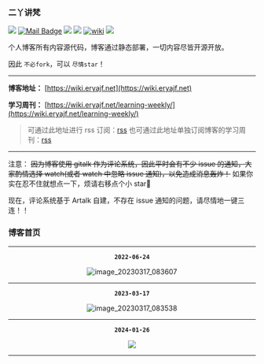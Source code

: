 ### 二丫讲梵

[![](https://visitor-badge.laobi.icu/badge?page_id=eryajf.eryajf)](https://visitor-badge.laobi.icu/badge?page_id=eryajf.eryajf)
[![Mail Badge](https://img.shields.io/badge/-eryajf@163.com-c14438?style=flat&logo=Gmail&logoColor=white&link=mailto:eryajf@163.com)](mailto:eryajf@163.com)
[![](https://img.shields.io/badge/%E5%85%AC%E4%BC%97%E5%8F%B7-%E8%BF%90%E7%BB%B4%E8%89%BA%E6%9C%AF-71f9fe?logo=WeChat)](https://tva4.sinaimg.cn/large/008k1Yt0ly1h4nmsb1pgzj32n00yo154.jpg)
[![](https://img.shields.io/badge/%E5%8D%9A%E5%AE%A2-%E4%BA%8C%E4%B8%AB%E8%AE%B2%E6%A2%B5-d7b1bf?logo=Blogger)](https://wiki.eryajf.net)
[![wiki](https://img.shields.io/website?url=https://wiki.eryajf.net/)](https://wiki.eryajf.net/)
[![](https://img.shields.io/badge/Awesome-MyStarList-c780fa?logo=Awesome-Lists)](https://github.com/eryajf/awesome-stars-eryajf#readme)

个人博客所有内容源代码，博客通过静态部署，一切内容尽皆开源开放。

因此 `不必fork`，可以 `尽情star`！

---

**博客地址：** [https://wiki.eryajf.net](https://wiki.eryajf.net)

**学习周刊：** [https://wiki.eryajf.net/learning-weekly/](https://wiki.eryajf.net/learning-weekly/)

> 可通过此地址进行 rss 订阅：[rss](https://wiki.eryajf.net/rss.xml)
> 也可通过此地址单独订阅博客的学习周刊：[rss](https://wiki.eryajf.net/learning-weekly.xml)

---

注意： ~~因为博客使用 gitalk 作为评论系统，因此平时会有不少 issue 的通知，大家酌情选择 watch(或者 watch 中忽略 issue 通知)，以免造成消息轰炸！~~ 如果你实在忍不住就想点一下，烦请右移点个小 star🐶

现在，评论系统基于 Artalk 自建，不存在 issue 通知的问题，请尽情地一键三连！！

### 博客首页

---

<div align="center">

**`2022-06-24`**

![image_20230317_083607](https://cdn.jsdelivr.net/gh/eryajf/tu/img/image_20230317_083607.jpg)

</div>

---

<div align="center">

**`2023-03-17`**

![image_20230317_083538](https://cdn.jsdelivr.net/gh/eryajf/tu/img/image_20230317_083538.jpg)

</div>

---

<div align="center">

**`2024-01-26`**

![](https://cdn.jsdelivr.net/gh/eryajf/tu/img/image_20240126_225233.png)

</div>

---
